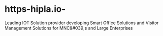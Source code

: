 # https-hipla.io-
Leading IOT Solution provider developing Smart Office Solutions and Visitor Management Solutions for MNC&amp;#039;s and Large Enterprises
